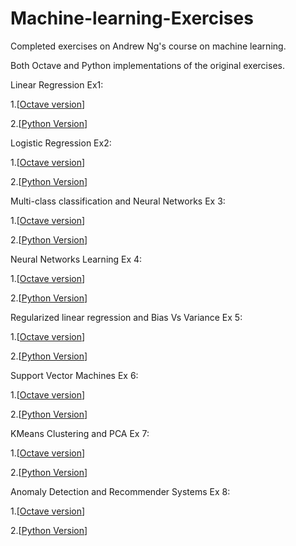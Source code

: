 # Machine-learning-Exercises
Completed exercises on Andrew Ng's course on machine learning.

Both Octave and Python implementations of the original exercises.

Linear Regression Ex1: 

   1.[[Octave version](https://github.com/amayomode/Machine-learning-Exercises/tree/master/ex1)] 
  
   2.[[Python Version](https://github.com/amayomode/Machine-learning-Exercises/blob/master/ex1%20python/Linear%20Regression.ipynb)]

Logistic Regression Ex2:

   1.[[Octave version](https://github.com/amayomode/Machine-learning-Exercises/tree/master/ex2)]
  
   2.[[Python Version](https://github.com/amayomode/Machine-learning-Exercises/blob/master/ex2%20python/Logistic%20Regression.ipynb)]

Multi-class classification and Neural Networks Ex 3:

   1.[[Octave version](https://github.com/amayomode/Machine-learning-Exercises/tree/master/ex3)]
  
   2.[[Python Version](https://github.com/amayomode/Machine-learning-Exercises/blob/master/ex3%20python/Multi-class%20classification%20and%20Neural%20networks.ipynb)]

Neural Networks Learning Ex 4:

   1.[[Octave version](https://github.com/amayomode/Machine-learning-Exercises/tree/master/ex4)]
  
   2.[[Python Version](https://github.com/amayomode/Machine-learning-Exercises/blob/master/ex4%20python/Neural-Networks-Learning.ipynb)]

Regularized linear regression and Bias Vs Variance Ex 5:

   1.[[Octave version](https://github.com/amayomode/Machine-learning-Exercises/tree/master/ex5)]
  
   2.[[Python Version](https://github.com/amayomode/Machine-learning-Exercises/blob/master/ex5%20python/Regularized-Linear-Regression-BiasVsVariance.ipynb)]

Support Vector Machines Ex 6:

   1.[[Octave version](https://github.com/amayomode/Machine-learning-Exercises/tree/master/ex6)]

   2.[[Python Version](https://github.com/amayomode/Machine-learning-Exercises/blob/master/ex6%20python/SupportVectorMachine.ipynb)]

KMeans Clustering and PCA Ex 7:

   1.[[Octave version](https://github.com/amayomode/Machine-learning-Exercises/tree/master/ex7)]
  
   2.[[Python Version](https://github.com/amayomode/Machine-learning-Exercises/blob/master/ex7%20python/KmeansAndPCA.ipynb)]

Anomaly Detection and Recommender Systems Ex 8:

   1.[[Octave version](https://github.com/amayomode/Machine-learning-Exercises/tree/master/ex8)]
  
   2.[[Python Version](https://github.com/amayomode/Machine-learning-Exercises/blob/master/ex8%20python/Anomaly%20Detection%20and%20Recommender%20Systems.ipynb)]
